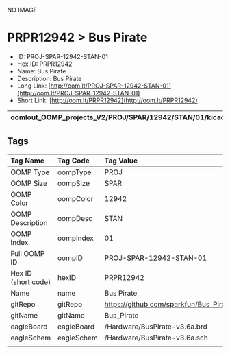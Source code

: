 


  
NO IMAGE  
# PRPR12942 > Bus Pirate

- ID: PROJ-SPAR-12942-STAN-01
- Hex ID: PRPR12942
- Name: Bus Pirate
- Description: Bus Pirate
- Long Link: [http://oom.lt/PROJ-SPAR-12942-STAN-01](http://oom.lt/PROJ-SPAR-12942-STAN-01)
- Short Link: [http://oom.lt/PRPR12942](http://oom.lt/PRPR12942)
  

|oomlout_OOMP_projects_V2/PROJ/SPAR/12942/STAN/01/kicadPcb3dFront.png|oomlout_OOMP_projects_V2/PROJ/SPAR/12942/STAN/01/kicadPcb3dBack.png|oomlout_OOMP_projects_V2/PROJ/SPAR/12942/STAN/01/kicadPcb3d.png||
| :---: | :---: | :---: | :---: |

## Tags
  

|Tag Name|Tag Code|Tag Value|
| :--- | :--- | :--- |
|OOMP Type|oompType|PROJ|
|OOMP Size|oompSize|SPAR|
|OOMP Color|oompColor|12942|
|OOMP Description|oompDesc|STAN|
|OOMP Index|oompIndex|01|
|Full OOMP ID|oompID|PROJ-SPAR-12942-STAN-01|
|Hex ID (short code)|hexID|PRPR12942|
|Name|name|Bus Pirate|
|gitRepo|gitRepo|https://github.com/sparkfun/Bus_Pirate|
|gitName|gitName|Bus_Pirate|
|eagleBoard|eagleBoard|/Hardware/BusPirate-v3.6a.brd|
|eagleSchem|eagleSchem|/Hardware/BusPirate-v3.6a.sch|
||||
